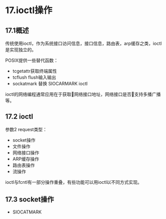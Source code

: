 # 17.ioctl操作

## 17.1概述

传统使用ioctl，作为系统接口访问信息，接口信息，路由表，arp缓存之类，ioctl是实现独立的。

POSIX提供一些替代函数：
- tcgetattr获取终端属性
- tcflush flush输入输出
- sockatmark 替换 SIOCARMARK ioctl

ioctl的网络编程通常应用在于获取网络接口地址，网络接口是否支持多播广播等。

## 17.2 ioctl

参数2 request类型：

- socket操作
- 文件操作
- 网络接口操作
- ARP缓存操作
- 路由表操作
- 流操作

ioctl与fcntl有一部分操作重叠，有些功能可以用ioctl以不同方式实现。

## 17.3 socket操作

- SIOCATMARK